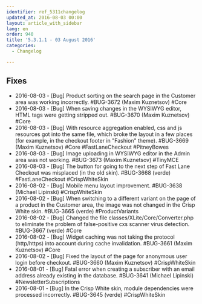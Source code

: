 ```yaml
---
identifier: ref_5311changelog
updated_at: 2016-08-03 00:00
layout: article_with_sidebar
lang: en
order: 940
title: '5.3.1.1 - 03 August 2016'
categories:
  - Changelog

---
```


## Fixes

*   2016-08-03 - [Bug] Product sorting on the search page in the Customer area was working incorrectly. #BUG-3672 (Maxim Kuznetsov) #Core
*   2016-08-03 - [Bug] When saving changes in the WYSIWYG editor, HTML tags were getting stripped out. #BUG-3670 (Maxim Kuznetsov) #Core
*   2016-08-03 - [Bug] With resource aggregation enabled, css and js resources got into the same file, which broke the layout in a few places (for example, in the checkout footer in "Fashion" theme). #BUG-3669 (Maxim Kuznetsov) #Core #FastLaneCheckout #PitneyBowes
*   2016-08-03 - [Bug] Image uploading in WYSIWYG editor in the Admin area was not working. #BUG-3673 (Maxim Kuznetsov) #TinyMCE
*   2016-08-03 - [Bug] The button for going to the next step of Fast Lane Checkout was misplaced (in the old skin). #BUG-3668 (verde) #FastLaneCheckout #CrispWhiteSkin
*   2016-08-02 - [Bug] Mobile menu layout improvement. #BUG-3638 (Michael Lipinski) #CrispWhiteSkin
*   2016-08-02 - [Bug] When switching to a different variant on the page of a product in the Customer area, the image was not changed in the Crisp White skin. #BUG-3665 (verde) #ProductVariants
*   2016-08-02 - [Bug] Changed the file classes/XLite/Core/Converter.php to eliminate the problem of false-positive cxs scanner virus detection. #BUG-3667 (verde) #Core
*   2016-08-02 - [Bug] Widget caching was not taking the protocol (http/https)  into account during cache invalidation. #BUG-3661 (Maxim Kuznetsov) #Core
*   2016-08-02 - [Bug] Fixed the layout of the page for anonymous user login before checkout. #BUG-3660 (Maxim Kuznetsov) #CrispWhiteSkin
*   2016-08-01 - [Bug] Fatal error when creating a subscriber with an email address already existing in the database. #BUG-3641 (Michael Lipinski) #NewsletterSubscriptions
*   2016-08-01 - [Bug] In the Crisp White skin, module dependencies were processed incorrectly. #BUG-3645 (verde) #CrispWhiteSkin